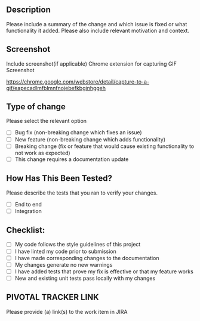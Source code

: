 ## Description

Please include a summary of the change and which issue is fixed or what functionality it added. Please also include relevant motivation and context.


## Screenshot

Include screenshot(if applicable)
Chrome extension for capturing GIF Screenshot 

https://chrome.google.com/webstore/detail/capture-to-a-gif/eapecadlmfblmnfnojebefkbginhggeh
## Type of change

Please select the relevant option

- [ ] Bug fix (non-breaking change which fixes an issue)
- [ ] New feature (non-breaking change which adds functionality)
- [ ] Breaking change (fix or feature that would cause existing functionality to not work as expected)
- [ ] This change requires a documentation update

## How Has This Been Tested?

Please describe the tests that you ran to verify your changes.

- [ ] End to end
- [ ] Integration

## Checklist:

- [ ] My code follows the style guidelines of this project
- [ ] I have linted my code prior to submission
- [ ] I have made corresponding changes to the documentation
- [ ] My changes generate no new warnings
- [ ] I have added tests that prove my fix is effective or that my feature works
- [ ] New and existing unit tests pass locally with my changes

## PIVOTAL TRACKER LINK
Please provide (a) link(s) to the work item in JIRA

